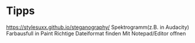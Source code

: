 # Tipps

https://stylesuxx.github.io/steganography/
Spektrogramm(z.B. in Audacity)
Farbausfull in Paint
Richtige Dateiformat finden
Mit Notepad/Editor offnen
